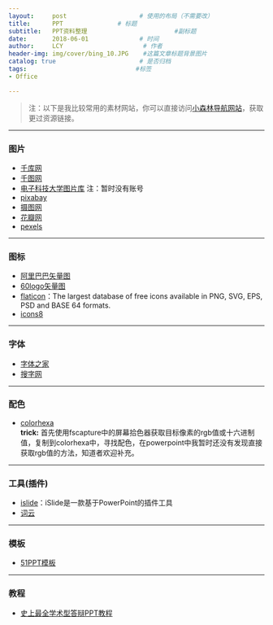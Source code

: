 ```yaml
---
layout:     post                    # 使用的布局（不需要改）
title:      PPT               # 标题 
subtitle:   PPT资料整理                        #副标题
date:       2018-06-01              # 时间
author:     LCY                      # 作者
header-img: img/cover/bing_10.JPG    #这篇文章标题背景图片
catalog: true                       # 是否归档
tags:                              #标签
- Office

---
```

>注：以下是我比较常用的素材网站，你可以直接访问[小森林导航网站](http://hao.xsldh.com/)，获取更过资源链接。

---
### 图片
* [千库网](http://588ku.com/)
* [千图网](https://www.58pic.com/)
* [电子科技大学图片库](http://photo.uestc.edu.cn)      注：暂时没有账号
* [pixabay](https://pixabay.com/)
* [摄图网](http://699pic.com/)
* [花瓣网](https://huaban.com/)
* [pexels](https://www.pexels.com/)

---

### 图标
* [阿里巴巴矢量图](http://iconfont.cn/?spm=a313x.7781069.1998910419.d4d0a486a)
* [60logo矢量图](http://www.60logo.com/)
* [flaticon](https://www.flaticon.com/)：The largest database of free icons available in PNG, SVG, EPS, PSD and BASE 64 formats.
* [icons8](https://icons8.cn/icons)

---
### 字体
* [字体之家](http://www.17ziti.com/)
* [搜字网](http://www.sozi.cn/zitidaquan/)

---
### 配色
* [colorhexa](https://www.colorhexa.com/)  
**trick:** 首先使用fscapture中的屏幕拾色器获取目标像素的rgb值或十六进制值，复制到colorhexa中，寻找配色，在powerpoint中我暂时还没有发现直接获取rgb值的方法，知道者欢迎补充。


---
### 工具(插件)
* [islide](https://www.islide.cc/)：iSlide是一款基于PowerPoint的插件工具
* [词云](https://wordart.com/)
---
### 模板
* [51PPT模板](http://www.51pptmoban.com/)

---
### 教程
* [史上最全学术型答辩PPT教程](https://www.daizitouxiang.com/92/72852.html)
